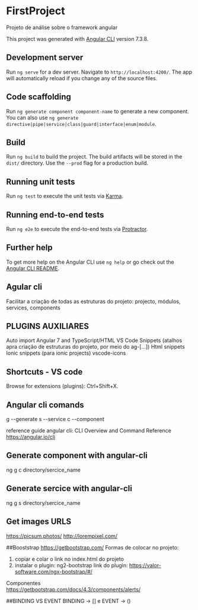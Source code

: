 # FirstProject
Projeto de análise sobre o framework angular

This project was generated with [Angular CLI](https://github.com/angular/angular-cli) version 7.3.8.

## Development server

Run `ng serve` for a dev server. Navigate to `http://localhost:4200/`. The app will automatically reload if you change any of the source files.

## Code scaffolding

Run `ng generate component component-name` to generate a new component. You can also use `ng generate directive|pipe|service|class|guard|interface|enum|module`.

## Build

Run `ng build` to build the project. The build artifacts will be stored in the `dist/` directory. Use the `--prod` flag for a production build.

## Running unit tests

Run `ng test` to execute the unit tests via [Karma](https://karma-runner.github.io).

## Running end-to-end tests

Run `ng e2e` to execute the end-to-end tests via [Protractor](http://www.protractortest.org/).

## Further help

To get more help on the Angular CLI use `ng help` or go check out the [Angular CLI README](https://github.com/angular/angular-cli/blob/master/README.md).

## Agular cli
Facilitar a criação de todas as estruturas do projeto: projecto, módulos, services, components

## PLUGINS AUXILIARES
Auto import
Angular 7 and TypeScript/HTML VS Code Snippets (atalhos apra criação de estruturas do projeto, por meio do ag-[...])
Html snippets
Ionic snippets (para ionic projects)
vscode-icons



## Shortcuts - VS code
Browse for extensions (plugins): Ctrl+Shift+X.

## Angular cli comands
g --generate
s --service
c --component

reference guide angular cli: CLI Overview and Command Reference
https://angular.io/cli

## Generate component with angular-cli
ng g c directory/sercice_name

## Generate sercice with angular-cli
ng g s directory/sercice_name

## Get images URLS
https://picsum.photos/
http://lorempixel.com/

##Booststrap
https://getbootstrap.com/
Formas de colocar no projeto:
1) copiar e colar o link no index.html do projeto
2) instalar o plugin: ng2-bootstrap
 link do plugin: https://valor-software.com/ngx-bootstrap/#/

 Componentes <br>
 https://getbootstrap.com/docs/4.3/components/alerts/


##BINDING VS EVENT
BINDING -> [] e EVENT -> ()